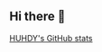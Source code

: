 ## Hi there 👋

[HUHDY's GitHub stats](https://github-readme-stats.vercel.app/api?username=anuraghazra&show_icons=true&theme=radical)
<!--
**huhdy32/huhdy32** is a ✨ _special_ ✨ repository because its `README.md` (this file) appears on your GitHub profile.

Here are some ideas to get you started:

- 🔭 I’m currently working on ...
- 🌱 I’m currently learning ...
- 👯 I’m looking to collaborate on ...
- 🤔 I’m looking for help with ...
- 💬 Ask me about ...
- 📫 How to reach me: ...
- 😄 Pronouns: ...
- ⚡ Fun fact: ...
-->
